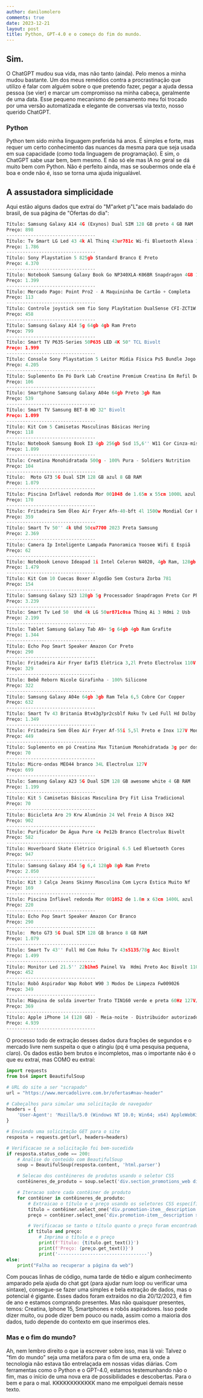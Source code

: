 ```yaml
---
author: danilomolero
comments: true
date: 2023-12-21
layout: post
title: Python, GPT-4.0 e o começo do fim do mundo.
---
```

## Sim.

O ChatGPT mudou sua vida, mas não tanto (ainda).
Pelo menos a minha mudou bastante.
Um dos meus remédios contra a procrastinação que utilizo é falar com alguém sobre o que pretendo fazer, pegar a ajuda dessa pessoa (se vier) e marcar um compromisso na minha cabeça, geralmente de uma data. 
Esse pequeno mecanismo de pensamento meu foi trocado por uma versão automatizada e elegante de conversas via texto, nosso querido ChatGPT.

### Python

Python tem sido minha linguagem preferida há anos. É simples e forte, mas requer um certo conhecimento das nuances da mesma para que seja usada em sua capacidade (como toda linguagem de programação).
E sim, o ChatGPT sabe usar bem, bem mesmo. E não só ele mas IA no geral se dá muito bem com Python. Não é perfeito ainda, mas se soubermos onde ela é boa e onde não é, isso se torna uma ajuda inigualável.

## A assustadora simplicidade

Aqui estão alguns dados que extraí do "M"arket p"L"ace mais badalado do brasil, de sua página de "Ofertas do dia":

```python
Título: Samsung Galaxy A14 4G (Exynos) Dual SIM 128 GB preto 4 GB RAM
Preço: 898
---------------------------------
Título: Tv Smart LG Led 43 4k Al Thinq 43ur781c Wi-fi Bluetooth Alexa 100v/240v
Preço: 1.786
---------------------------------
Título: Sony Playstation 5 825gb Standard Branco E Preto
Preço: 4.370
---------------------------------
Título: Notebook Samsung Galaxy Book Go NP340XLA-K06BR Snapdragon 4GB 128GB SSD W11 C/ Office Personal 365 
Preço: 1.399
---------------------------------
Título: Mercado Pago: Point Pro2 - A Maquininha De Cartão + Completa
Preço: 113
---------------------------------
Título: Controle joystick sem fio Sony PlayStation DualSense CFI-ZCT1W midnight black
Preço: 458
---------------------------------
Título: Samsung Galaxy A14 5g 64gb 4gb Ram Preto
Preço: 799
---------------------------------
Título: Smart TV P635-Series 50P635 LED 4K 50" TCL Bivolt
Preço: 1.999
---------------------------------
Título: Console Sony Playstation 5 Leitor Mídia Física Ps5 Bundle Jogo Marvel Spider Man 2 825gb Ssd Bivolt
Preço: 4.205
---------------------------------
Título: Suplemento Em Pó Dark Lab Creatine Premium Creatina Em Refil De 500g
Preço: 106
---------------------------------
Título: Smartphone Samsung Galaxy A04e 64gb Preto 3gb Ram
Preço: 539
---------------------------------
Título: Smart TV Samsung BET-B HD 32" Bivolt
Preço: 1.099
---------------------------------
Título: Kit Com 5 Camisetas Masculinas Básicas Hering
Preço: 118
---------------------------------
Título: Notebook Samsung Book I3 4gb 256gb Ssd 15,6'' W11 Cor Cinza-místico
Preço: 1.899
---------------------------------
Título: Creatina Monohidratada 500g - 100% Pura - Soldiers Nutrition
Preço: 104
---------------------------------
Título:  Moto G73 5G Dual SIM 128 GB azul 8 GB RAM
Preço: 1.079
---------------------------------
Título: Piscina Inflável redonda Mor 001048 de 1.65m x 55cm 1000L azul
Preço: 170
---------------------------------
Título: Fritadeira Sem Óleo Air Fryer Afn-40-bft 4l 1500w Mondial Cor Preto 110V
Preço: 359
---------------------------------
Título: Smart Tv 50'' 4k Uhd 50cu7700 2023 Preta Samsung
Preço: 2.369
---------------------------------
Título: Camera Ip Inteligente Lampada Panoramica Yoosee Wifi E Espiã
Preço: 62
---------------------------------
Título: Notebook Lenovo Ideapad 1i Intel Celeron N4020, 4gb Ram, 128gb Ssd, Tela De 15.6, W11, Com 1 Ano Microsoft Office 365 Personal, 82vx0001br
Preço: 1.479
---------------------------------
Título: Kit Com 10 Cuecas Boxer Algodão Sem Costura Zorba 781
Preço: 154
---------------------------------
Título: Samsung Galaxy S23 128gb 5g Processador Snapdragon Preto Cor Phantom black
Preço: 3.239
---------------------------------
Título: Smart Tv Led 50  Uhd 4k LG 50ur871c0sa Thinq Ai 3 Hdmi 2 Usb
Preço: 2.199
---------------------------------
Título: Tablet Samsung Galaxy Tab A9+ 5g 64gb 4gb Ram Grafite
Preço: 1.344
---------------------------------
Título: Echo Pop Smart Speaker Amazon Cor Preto
Preço: 290
---------------------------------
Título: Fritadeira Air Fryer Eaf15 Elétrica 3,2l Preto Electrolux 110V
Preço: 329
---------------------------------
Título: Bebê Reborn Nicole Girafinha - 100% Silicone
Preço: 322
---------------------------------
Título: Samsung Galaxy A04e 64gb 3gb Ram Tela 6,5 Cobre Cor Copper
Preço: 632
---------------------------------
Título: Smart Tv 43 Britania Btv43g7pr2csblf Roku Tv Led Full Hd Dolby 110v/220v
Preço: 1.349
---------------------------------
Título: Fritadeira Sem Óleo Air Fryer Af-55i 5,5l Preto e Inox 127V Mondial
Preço: 449
---------------------------------
Título: Suplemento em pó Creatina Max Titanium Monohidratada 3g por dose Sem Sabor em pote
Preço: 70
---------------------------------
Título: Micro-ondas MEO44 branco 34L Electrolux 127V
Preço: 699
---------------------------------
Título: Samsung Galaxy A23 5G Dual SIM 128 GB awesome white 4 GB RAM
Preço: 1.199
---------------------------------
Título: Kit 5 Camisetas Básicas Masculina Dry Fit Lisa Tradicional
Preço: 70
---------------------------------
Título: Bicicleta Aro 29 Krw Alumínio 24 Vel Freio A Disco X42
Preço: 902
---------------------------------
Título: Purificador De Água Pure 4x Pe12b Branco Electrolux Bivolt
Preço: 582
---------------------------------
Título: Hoverboard Skate Elétrico Original 6.5 Led Bluetooth Cores
Preço: 947
---------------------------------
Título: Samsung Galaxy A54 5g 6,4 128gb 8gb Ram Preto
Preço: 2.050
---------------------------------
Título: Kit 3 Calça Jeans Skinny Masculina Com Lycra Estica Muito Nf
Preço: 169
---------------------------------
Título: Piscina Inflável redonda Mor 001052 de 1.8m x 63cm 1400L azul
Preço: 220
---------------------------------
Título: Echo Pop Smart Speaker Amazon Cor Branco
Preço: 290
---------------------------------
Título:  Moto G73 5G Dual SIM 128 GB branco 8 GB RAM
Preço: 1.079
---------------------------------
Título: Smart Tv 43'' Full Hd Com Roku Tv 43s5135/78g Aoc Bivolt
Preço: 1.499
---------------------------------
Título: Monitor Led 21.5'' 22b1hm5 Painel Va  Hdmi Preto Aoc Bivolt 110V/220V
Preço: 452
---------------------------------
Título: Robô Aspirador Wap Robot W90 3 Modos De Limpeza Fw009026
Preço: 349
---------------------------------
Título: Máquina de solda inverter Trato TIN160 verde e preta 60Hz 127V/220V
Preço: 369
---------------------------------
Título: Apple iPhone 14 (128 GB) - Meia-noite - Distribuidor autorizado
Preço: 4.939
---------------------------------
```

O processo todo de extração desses dados dura frações de segundos e o mercado livre nem suspeita o que o atingiu (pq é uma pesquisa pequena, claro). 
Os dados estão bem brutos e incompletos, mas o importante não é o que eu extraí, mas COMO eu extraí:

```python
import requests
from bs4 import BeautifulSoup

# URL do site a ser "scrapado"
url = "https://www.mercadolivre.com.br/ofertas#nav-header"

# Cabeçalhos para simular uma solicitação de navegador
headers = {
    'User-Agent': 'Mozilla/5.0 (Windows NT 10.0; Win64; x64) AppleWebKit/537.36 (KHTML, like Gecko) Chrome/58.0.3029.110 Safari/537.3'
}

# Enviando uma solicitação GET para o site
resposta = requests.get(url, headers=headers)

# Verificacao se a solicitação foi bem-sucedida
if resposta.status_code == 200:
    # Analise do conteúdo com BeautifulSoup
    soup = BeautifulSoup(resposta.content, 'html.parser')

    # Selecao dos contêineres de produtos usando o seletor CSS 
    contêineres_de_produto = soup.select('div.section_promotions_web div.promotions_boxed-width div > ol > li > div > a > div')

    # Iteracao sobre cada contêiner de produto
    for contêiner in contêineres_de_produto:
        # Extraicao o título e o preço usando os seletores CSS específicos
        título = contêiner.select_one('div.promotion-item__description > p')
        preço = contêiner.select_one('div.promotion-item__description > div.promotion-item__discount-component > div > div > span > span.andes-money-amount__fraction')

        # Verificacao se tanto o título quanto o preço foram encontrados
        if título and preço:
            # Imprima o título e o preço
            print(f'Título: {título.get_text()}')
            print(f'Preço: {preço.get_text()}')
            print('---------------------------------')
else:
    print("Falha ao recuperar a página da web")
```
Com poucas linhas de código, numa tarde de tédio e algum conhecimento amparado pela ajuda do chat gpt (para ajudar num loop ou verificar uma sintaxe), consegue-se fazer uma simples e bela extração de dados, mas o potencial é gigante.
Esses dados foram extraídos no dia 20/12/2023, é fim de ano e estamos comprando presentes. 
Mas não quaisquer presentes, temos: Creatina, Iphone 15, Smartphones e robôs aspiradores. 
Isso pode dizer muito, ou pode dizer bem pouco ou nada, assim como a maioria dos dados, tudo depende do contexto em que inserimos eles.

### Mas e o fim do mundo?

Ah, nem lembro direito o que ia escrever sobre isso, mas lá vai: Talvez o "fim do mundo" seja uma metáfora para o fim de uma era, onde a tecnologia não estava tão entrelaçada em nossas vidas diárias. 
Com ferramentas como o Python e o GPT-4.0, estamos testemunhando não o fim, mas o início de uma nova era de possibilidades e descobertas. 
Para o bem e para o mal.
KKKKKKKKKKKK mano me empolguei demais nesse texto.


